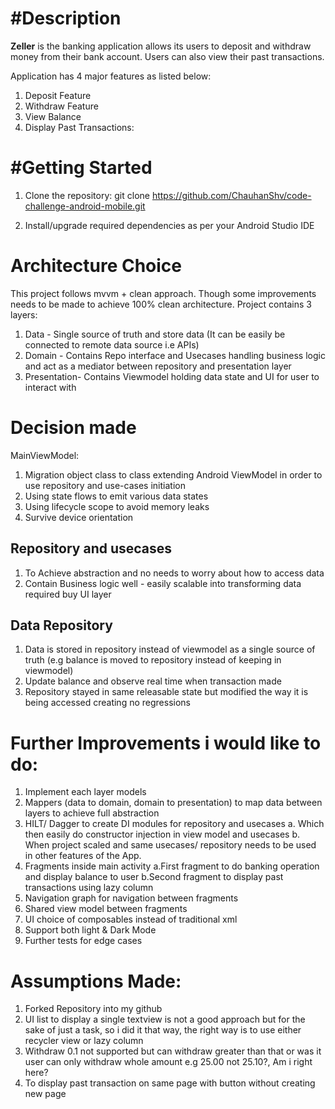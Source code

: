 # #Description

**Zeller** is the banking application allows its users to deposit and withdraw money from their bank account. Users can also view their past transactions.

Application has 4 major features as listed below:
1. Deposit Feature
2. Withdraw Feature
3. View Balance
4. Display Past Transactions:

# #Getting Started
1. Clone the repository:
git clone https://github.com/ChauhanShv/code-challenge-android-mobile.git

2. Install/upgrade required dependencies as per your Android Studio IDE

# Architecture Choice
This project follows mvvm + clean approach. Though some improvements needs to be made to achieve 100% clean architecture.
Project contains 3 layers:
1. Data - Single source of truth and store data (It can be easily be connected to remote data source i.e APIs)
2. Domain - Contains Repo interface and Usecases handling business logic and act as a mediator between repository and presentation layer
3. Presentation- Contains Viewmodel holding data state and UI for user to interact with

# Decision made
MainViewModel:
1. Migration object class to class extending Android ViewModel in order to use repository and use-cases initiation
2. Using state flows to emit various data states
3. Using lifecycle scope to avoid memory leaks
4. Survive device orientation

## Repository and usecases
1. To Achieve abstraction and no needs to worry about how to access data 
2. Contain Business logic well - easily scalable into transforming data required buy UI layer

## Data Repository
1. Data is stored in repository instead of viewmodel as a single source of truth (e.g balance is moved to repository instead of keeping in viewmodel)
2. Update balance and observe real time when transaction made
3. Repository stayed in same releasable state but modified the way it is being accessed creating no regressions

# Further Improvements i would like to do:
1. Implement each layer models
2. Mappers (data to domain, domain to presentation) to map data between layers to achieve full abstraction
3. HILT/ Dagger to create DI modules for repository and usecases
   a. Which then easily do constructor injection in view model and usecases
   b. When project scaled and same usecases/ repository needs to be used in other features of the App.
4. Fragments inside main activity
   a.First fragment to do banking operation and display balance to user
   b.Second fragment to display past transactions using lazy column
5. Navigation graph for navigation between fragments
6. Shared view model between fragments
7. UI choice of composables instead of traditional xml
8. Support both light & Dark Mode
9. Further tests for edge cases

# Assumptions Made:
1. Forked Repository into my github
2. UI list to display a single textview is not a good approach but for the sake of just a task, so i did it that way, the right way is to use either recycler view or lazy column
3. Withdraw 0.1 not supported but can withdraw greater than that or was it user can only withdraw whole amount e.g 25.00 not 25.10?, Am i right here? 
4. To display past transaction on same page with button without creating new page


